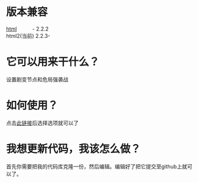 # 版本兼容
[html](https://github.com/onodera2007/html)&emsp;&emsp;&emsp;- 2.2.2</br>
html2(当前)&nbsp;2.2.3-</br>
# 它可以用来干什么？
设置剧变节点和危局强袭战
# 如何使用？
点击[此链接](https://onodera2007.github.io/html2/)后选择选项就可以了
# 我想更新代码，我该怎么做？
首先你需要把我的代码库克隆一份，然后编辑。编辑好了把它提交至github上就可以了。


